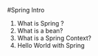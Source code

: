 #Spring Intro

1. What is Spring ?
2. What is a bean?
3. What is a Spring Context?
4. Hello World with Spring